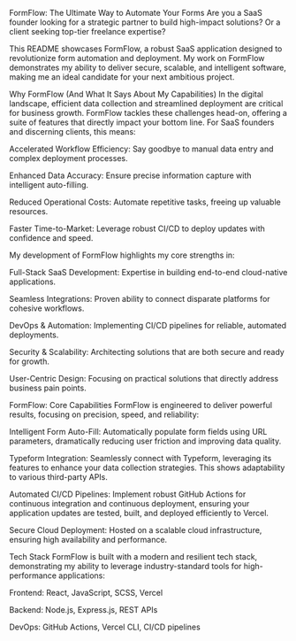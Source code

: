 FormFlow: The Ultimate Way to Automate Your Forms
Are you a SaaS founder looking for a strategic partner to build high-impact solutions? Or a client seeking top-tier freelance expertise?

This README showcases FormFlow, a robust SaaS application designed to revolutionize form automation and deployment. My work on FormFlow demonstrates my ability to deliver secure, scalable, and intelligent software, making me an ideal candidate for your next ambitious project.

Why FormFlow (And What It Says About My Capabilities)
In the digital landscape, efficient data collection and streamlined deployment are critical for business growth. FormFlow tackles these challenges head-on, offering a suite of features that directly impact your bottom line. For SaaS founders and discerning clients, this means:

Accelerated Workflow Efficiency: Say goodbye to manual data entry and complex deployment processes.

Enhanced Data Accuracy: Ensure precise information capture with intelligent auto-filling.

Reduced Operational Costs: Automate repetitive tasks, freeing up valuable resources.

Faster Time-to-Market: Leverage robust CI/CD to deploy updates with confidence and speed.

My development of FormFlow highlights my core strengths in:

Full-Stack SaaS Development: Expertise in building end-to-end cloud-native applications.

Seamless Integrations: Proven ability to connect disparate platforms for cohesive workflows.

DevOps & Automation: Implementing CI/CD pipelines for reliable, automated deployments.

Security & Scalability: Architecting solutions that are both secure and ready for growth.

User-Centric Design: Focusing on practical solutions that directly address business pain points.

FormFlow: Core Capabilities
FormFlow is engineered to deliver powerful results, focusing on precision, speed, and reliability:

Intelligent Form Auto-Fill: Automatically populate form fields using URL parameters, dramatically reducing user friction and improving data quality.

Typeform Integration: Seamlessly connect with Typeform, leveraging its features to enhance your data collection strategies. This shows adaptability to various third-party APIs.

Automated CI/CD Pipelines: Implement robust GitHub Actions for continuous integration and continuous deployment, ensuring your application updates are tested, built, and deployed efficiently to Vercel.

Secure Cloud Deployment: Hosted on a scalable cloud infrastructure, ensuring high availability and performance.

Tech Stack
FormFlow is built with a modern and resilient tech stack, demonstrating my ability to leverage industry-standard tools for high-performance applications:

Frontend: React, JavaScript, SCSS, Vercel

Backend: Node.js, Express.js, REST APIs

DevOps: GitHub Actions, Vercel CLI, CI/CD pipelines
